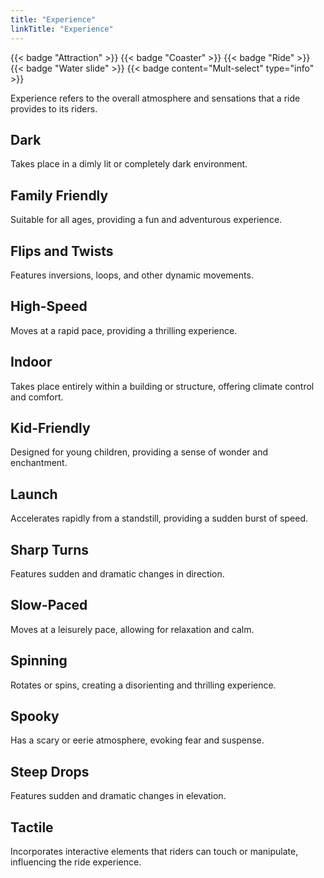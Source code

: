 ```yaml
---
title: "Experience"
linkTitle: "Experience"
---
```


{{< badge "Attraction" >}}
{{< badge "Coaster" >}}
{{< badge "Ride" >}}
{{< badge "Water slide" >}}
{{< badge content="Mult-select" type="info" >}}

Experience refers to the overall atmosphere and sensations that a ride provides to its riders.

## Dark
Takes place in a dimly lit or completely dark environment.

## Family Friendly
Suitable for all ages, providing a fun and adventurous experience.

## Flips and Twists
Features inversions, loops, and other dynamic movements.

## High-Speed
Moves at a rapid pace, providing a thrilling experience.

## Indoor
Takes place entirely within a building or structure, offering climate control and comfort.

## Kid-Friendly
Designed for young children, providing a sense of wonder and enchantment.

## Launch
Accelerates rapidly from a standstill, providing a sudden burst of speed.

## Sharp Turns
Features sudden and dramatic changes in direction.

## Slow-Paced
Moves at a leisurely pace, allowing for relaxation and calm.

## Spinning
Rotates or spins, creating a disorienting and thrilling experience.

## Spooky
Has a scary or eerie atmosphere, evoking fear and suspense.

## Steep Drops
Features sudden and dramatic changes in elevation.

## Tactile
Incorporates interactive elements that riders can touch or manipulate, influencing the ride experience.

